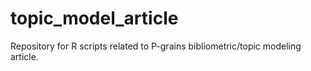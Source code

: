 # topic_model_article
Repository for R scripts related to P-grains bibliometric/topic modeling article. 
